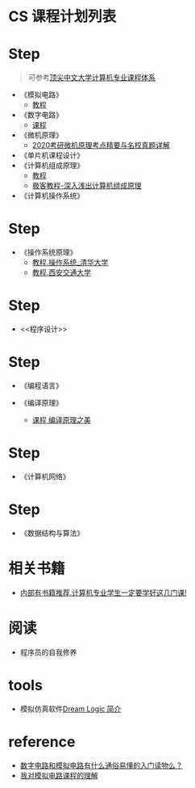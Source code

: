 # CS 课程计划列表

# Step
> 可参考[顶尖中文大学计算机专业课程体系](https://study.163.com/curricula/cs.htm)
- 《模拟电路》
    - [教程](https://www.bilibili.com/video/av5867757?from=search&seid=13514805379078100325)
- 《数字电路》
    - [课程](https://www.bilibili.com/video/av5867041?from=search&seid=16583576826707111207)
- 《微机原理》
    - [2020考研微机原理考点精要与名校真题详解](https://www.bilibili.com/video/av66807008?p=2)
- 《单片机课程设计》
- 《计算机组成原理》
    - [教程](https://www.bilibili.com/video/av15123338?from=search&seid=9201064727191488763)
    - [极客教程-深入浅出计算机组成原理](https://time.geekbang.org/column/article/94470)
- 《计算机操作系统》


# Step
- 《操作系统原理》
    - [教程.操作系统_清华大学](https://www.bilibili.com/video/av6538245?p=1)
    - [教程.西安交通大学](https://www.bilibili.com/video/av15123338?t=209)

# Step
- <<程序设计>>

# Step
- 《编程语言》

- 《编译原理》
    - [课程 编译原理之美](https://time.geekbang.org/column/article/118016)


# Step
- 《计算机网络》


# Step
- 《数据结构与算法》



# 相关书籍
- [内部有书籍推荐.计算机专业学生一定要学好这几门课!](https://zhuanlan.zhihu.com/p/36036331)

# 阅读
- 程序员的自我修养




# tools
- 模拟仿真软件[Dream Logic 简介](https://www.codecode.net/engintime/Dream-Logic/Dream-Logic)


# reference
- [数字电路和模拟电路有什么通俗易懂的入门读物么？](https://www.zhihu.com/question/22770895?sort=created)
- [我对模拟电路课程的理解](http://www.paincker.com/analog-circuit)
